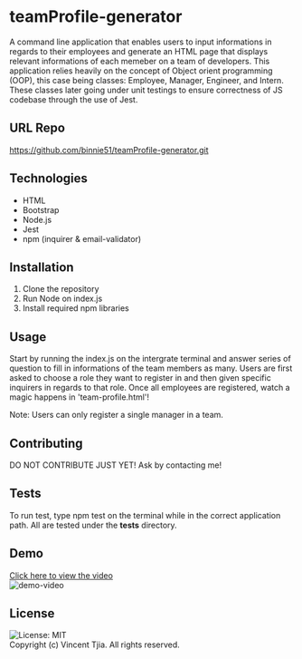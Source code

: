 # teamProfile-generator
A command line application that enables users to input informations in regards to their employees and generate an HTML page that displays relevant informations of each memeber on a team of developers. This application relies heavily on the concept of Object orient programming (OOP), this case being classes: Employee, Manager, Engineer, and Intern. These classes later going under unit testings to ensure correctness of JS codebase through the use of Jest.

## URL Repo
https://github.com/binnie51/teamProfile-generator.git

## Technologies
* HTML
* Bootstrap
* Node.js
* Jest
* npm (inquirer & email-validator)

## Installation
1. Clone the repository
2. Run Node on index.js 
3. Install required npm libraries

## Usage
Start by running the index.js on the intergrate terminal and answer series of question to fill in informations of the team members as many. Users are first asked to choose a role they want to register in and then given specific inquirers in regards to that role. Once all employees are registered, watch a magic happens in 'team-profile.html'!

Note: Users can only register a single manager in a team.

## Contributing
DO NOT CONTRIBUTE JUST YET! Ask by contacting me!

## Tests
To run test, type npm test on the terminal while in the correct application path. All are tested under the __tests__ directory.

## Demo
[Click here to view the video](https://drive.google.com/file/d/11jiGpr-gnLrJJKrPIFtKoG3wLqLV0NPf/view) <br/>
![demo-video](./demo%20assets/team-generator.gif)

## License
![License: MIT](https://img.shields.io/badge/License-MIT-yellow.svg) <br/>
Copyright (c) Vincent Tjia. All rights reserved.

